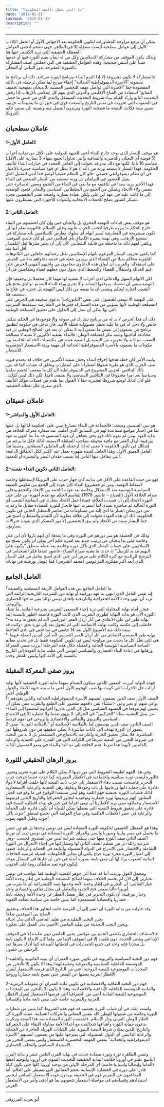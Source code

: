 ```yaml
---
title: "ما الذي يعطل تأليف الحكومة؟"
date: "2015-01-31"
lastmod: "2015-01-31"
description: ""
---
```



---

يمكن أن نرجع مراوحة المشاورات لتكوين الحكومة بعد الاجهاض الأول أو الحمل الكاذب الأول إلى عوامل سطحية ليست معطلة إلا في الظاهر. فهي تضخم لتخفي العوامل المعطلة الحقيقية التي نريد الكشف عنها هنا.  
وبذلك يكون الموقف من مشاركة الإسلاميين وكل من له إيمان بقيم الثورة فيها أو عدمها مبنيا على أسس صحيحة: وهذه العوامل الحقيقية هي التي جعلتني أصف المشاركة بالصورة المقترحة بدور التياس أو المحلل.

فالمشاركة لا تكون مشروعة إلا إذا التزم النداء ببرنامج الثورة صراحة. ذلك أن برنامج ما يسمونه “الاسرة الديموقراطية الحداثية” إخفاء صريح لما يمكن ترجمته في دلالته المقصودة حقا “الاسرة التي تواصل مهمة التحضير المستبد للانديجان بمنهجية تجفيف المنابع” استفادة من المناخ الإقليمي والدولي الذي يتهم كل إسلامي بالإرهاب إذا رفض التحديث التابع وأراد القيام ببناء شروط التحديث المستقل والندي الذي من جنس ما حصل في الشعوب التي تحررت في نفس التاريخ وأصبحت قوى في حين أن ما يعدوننا به جربوه ستين سنة فكانت النتيجة ما فضحته الثورة ويريدون التنصل منه ونسبته إلى سنتي حكم الترويكا.

## عاملان سطحيان

### 1-العامل الأول:

هو موقف اليسار الذي يوجد خارج النداء أعني الجبهة المؤلفة على الأقل من ثمانية أحزاب (5 قومية أي البعثان والناصرية والقدافية والتي تحاول الجمع بينها+ 3 يسارية على الأقل) تتقاسم 16 نائبا. لكنها مع ذلك تبدو قد تحولت إلى العامل المحدد في خيارات النداء لتأليف الحكومة. فهذا اليسار لا يستمد وزنه من ذاته إذ هو لا يمثل اي قوة سياسية جديرة بالاعتبار في أي نظام ديموقراطي حقيقي -فلو كان النظام حقيقيا لوضع حدا أدنى للتمثيل الذي يقبل الحضور في البرلمان-بل وزنه مستمد من اليسار المندس في النداء.  
فهذا الأخير يريد سندا في تنافسه مع ما بقي في النداء من التجمع وبعض الدساترة حتى يضمن ولاء الاتحاد ويتمكن من الجمع بين السلطانين السياسي والنقابي فتعود الوضعية إلى ما كانت عليه في عهد ابن علي ولكن بقيادة يسارية واضحة تعتبر التجمعيين مجرد عسكر كشبور يصلح للحملات الانتخابية وللقوادة للأجهزة التي يسيطرون عليها.

### 2-العامل الثاني:

هو موقف بعض قيادات النهضة المخزي بل والجبان حتى وإن كان لخشيتهم من البقاء خارج الحكم ما يبرره ظرفيا لتجنب الحرب عليهم وعلى الإسلام. فالنهضة تعلم أنها لن تكون مستريحة في المعارضة ليسر اتهام أي سلوك معارض للإسلاميين بأنه مشاركة في تشجيع الإرهاب. وهي تهمة يسيرة الإلصاق بأي إسلامي حتى لو كان غاندي الموقف. ويكفي لفهم ذلك ما نلاحظه من قابلية الشعانبي الآن إلى أن يعتبر منتزها لعل البلفيدار أقل أمنا منه.  
كما يكفي تخريف اليسار المزعوم باتهام الإسلاميين بقتل زعمائهم جاعلين من البلاتوهات التلفزية محاكم بديلا من القضاء الذي يريدون جعله في خدمة دعاواهم بدلا من الحرص على استقلاله. والغريب أن أبواق هذه الدعاوى محامون من واجبهم المهني الحرص على قيم العدالة واستقلال القضاء والتحفظ الذي يحول دون جعلهم قضاة ومتقاضين في آن.

لكن الاتهام السهل والدعائي لدى أحزاب لا شعبية لها مهما كان محتملا بل وحقيقيا فإن النهضة ينبغي أن تتمسك بموقفها الصامد وألا تجري وراء النداء المتمنع -والذي يحتج بأن الشعب اختاره ليحكم وينسى أن ما يمنعه من ذلك ليس النهضة بل عجزه عن علاج ما سنصف هنا.  
على النهضة ألا تسعى للحصول على بعض “التابوريات” بدعوى سخيفة هي الحرص على المصلحة الوطنية لأنها ستؤتى من هذه المشاركة فغيرها في المعارضة سيفقدها الشرعية التي بها يمكن أن تصل إلى التداول على تحقيق المصلحة الوطنية.

ذلك أن هذا الحرص لا بد له من برنامج تشارك في صوغه وإلا فوجودها في الحكم شكلي خالص ولا دخل له في ما عليه تحمل مسؤولية فشله الأكيد. فأن تدخل في حكومة لتطبيق برنامج من يسعون إلى نقيض ما تسعى إليه لا يمكن أن يعد في الصالح الوطني بل فيه مخادعة لناخبيها وشبه تنكر لمصلحة الوطن: فالنداء بشقيه الأكبرين لا تعنيه لا مصالحة الشعب مع ذاته ولا تحريره من التبعية بل التبعية عنده هي مكتسبات الحداثة الجامعة بين مكونات ما يسمونه بالأسرة الديموقراطية الحداثية أي مهمة ورثة الاستعمار التحضيرية للأنديجان .

وليت الأمر كان خطة هدفها إحراج النداء وجعل صفيه الأكبرين في خلاف قد يحتدم فيزيد صف الحزب الذي هو مليء شقوقا اضطرابا على اضطراب ويخلق له عقبات كما قد يبرر ذلك التنافس الحزبي المشروع في الديموقراطية لأن كل ما يضعف الخصم سلميا وسياسيا يعد أمرا مشروعا في التنافس السياسي ولا يسمى تآمرا. لكن ذلك ليس كذلك . فلو كان كذلك لوضع شروطا تعجيزية حقا لا القبول بما يقدم من فضلات موائد التأليف الذي سنرى علل تعطله الحقيقية.

## عاملان عميقان

### 1-العامل الأول والمباشر:

هو سن السبسي وصحته: فالجماعة في النداء تتصارع ليس على الحكومة لذاتها بل عليها بما هي اختيار مواضع مساعدة لهم في التسابق الذي أعلنت عنه صفارة معركة الخلافة من بداية العهد. ومن لم يفهم ذلك فهو بحق يتجاهل أن عهد السبسي قد بدأ بما انتهي به عهد بورقيبة: أرذل العمر مع مافية محيطة بصاحب السلطة الاسمية. لذلك فكل ما يزعم من إشكال في تأليف الحكومة لا معنى له إذا أرجعناه إلى العاملين السطحيين ونسينا هذا العامل العميق الأول. وهذا العامل لشدة ظهوره يغفل عنه الكثير ككل الحقائق الدامغة التي يتغافل عنها الناس إما بسبب فقدان البصر والبصيرة أو للتعمية.

### 2-العامل الثاني تكوين النداء نفسه:

فهو من حيث القاعدة على الأقل في بدايته كان جهاز حرب على الترويكا لإسقاطها وخاصة لاسقاط النهضة. ومن ثم فمشروع النداء كان عودة إلى الجمع بين مكوني الطبقة السياسية التونسية منذ الاستقلال وخاصة بعد عودة اللحمة بين الاتحاد والتجمع وتجاوز صدام الخلافة الأول (الصياح – عاشور 1978) لتقاسم الحكم مع تقدم أجهزة ابن علي على أجهزة الاتحاد إلى أن فسدت العلاقة فسادا جعل الاتحاد يشارك في انتفاضة الشعب أي الثورة الحالية ثم مباشرة تصدى لما أسفرت عنها فانحاز للثورة المضادة مقابل ما وعد به من دور يمكن اعتبار ما أدى إليه من مساومات من عناصر التعطيل الحالي في تكوين الحكومة. ذلك أن هذه العودة تحولت إلى علاقة مقلوبة لأن التقدم والسلطان أصبح من حظ اليسار بسند من الاتحاد ولم يبق للتجمعيين إلا دور العسكر الذي يقوده جنرالات يساريون.

وذلك في الحقيقة هو سر دورهم في الثورة وفي ما بعدها: أي إنهم ثاروا لأن ابن علي وخاصة ليلى بدآ يبحثان عن ترتيب جديد يعد لفترة حكم آخر يمكن أن يكون بصلح مع الإسلاميين على حساب اليسار الذي تآكل دوره وخاصة بعد عمله بمنطق “ركبوه على البهيم مد يد للزنبيل” إذ حدث ما يشبه صراع الصياح-عاشور عندما فكر السحباني في الترشح للرئاسة مع كثرة الكلام على مرض ابن علي الذي أصبح يعامل من قبل اليسار الذي أبعد أكبر مفكريه المزعومين (محمد الشرفي) كما عومل بورقيبة في نهاياته.

## العامل الجامع

ما العامل الجامع بين هذه العوامل الأربعة السطحية والعميقة؟  
إنه نفس العامل الذي انتهى به عهد بورقيبة أو نهاية دور الشرعية التاريخية الزائفة التي تريد أن تنهي وحدة الأمة الجغرافية والتاريخية بإلحاق تونس نهائيا بغير مناخها الحضاري والروحي.  
فنحن أمام نهاية المحاولة التي تريد إحياء المسعى التغريبي بشرعية انقاذية, ما تحياه الثورة الآن هو بداية النهاية لطوري التغريب الذي كانت الثورة قاسمة الظهر بالنسبة إليه:  
\*-نهاية طور ابن علي الانقاذي من آثار أرذل العمر البورقيبي لأنه لم يحقق ما وعد به فانقلب إلى عكسه وكانت نهايته الانتفاضة التي لم تتحول بعد إلى ثورة بحق -وكنت قد بينت ذلك منذ الأسبوع الأول بعد 14 جانفي في مداخلتي في نادي الجاحظ.  
\*-نهاية طور السبسي الانقاذي من آثار أرذل العمر التغريبي لأنه أبرز أمرين الغفلة عنهما هي التي تعلل كل ما يحدث من مراوحة ليس في تكوين الحكومة فقط بل في تحديد معالم الساحة السياسية التونسية الحالية والمقبلة خلال هذه المرحلة: أبرزت صفي المعركة ورهانها في إعادة البناء الحضاري والسياسي لتونس التي مثلت بداية العودة إلى التاريخ بالنسبة إلى الأمة كلها وليس للقطر وحده.

## بروز صفي المعركة المقبلة

فهذه النهاية أبرزت الصفين اللذين سيكون الصدام بينهما بداية الثورة الحقيقية لأنها نهاية أزالت جل الاحزاب التي كونت بها صف الهجوم الأول أعني ما سمته جبهة الانقاذ والحوار الوطني أعني:  
1- الصف الأول: صف الذين يسمون أنفسهم الأسرة الديموقراطية الحداثية والذين يقودهم بوعي منهم أو بغير وعي -استثناء لمن دافعهم مقصور على الطمع والتقرب ممن يمكن أن يضمن لهم موقعا في المشهد السياسي مثل كل الذين غادروا أحزابهم لينضموا إلى النداء-من يقبل التشبيه ببقايا “الحركيين” في الجزائر: لا يرون تقدما ولا حضارة إلا في الاندماج السياسي والتربوي والثقافي والاقتصادي والروحي في أمهم فرنسا.  
2-الصف الثاني: صف الذين يوصفون إما بالظلامية الإسلامية أو “بالمثالية الثورية” ممن يتصور أن الثورة تهدف إلى غايات مباشرة لا يمكن تحقيقها من دون شروطها غير المباشرة: فلا يمكن تحقيق الحرية والكرامة بالاندماج في المستعمر بل لا بد من البحث في شروط التحرر من التبعية شرطا في الكرامة التي هي القدرة على الحماية والرعاية الذاتيتين لأنهما هما شرط عدم الحاجة إلى مد اليد والبقاء في وضع المتسول الدائم.

## بروز الرهان الحقيقي للثورة

وفي هذا الفهم لطبيعة الشروط التي من دونها لا يمكن الكلام على ثورة تحرير وتحرر. فالثورة ليست ثورة سياسية واجتماعية في الأقطار المعزولة كما حدث عندما حرفت حرب التحرير فأصبحت بسبب دهاء الاستعمار إلى حرب تأبيد التبعية لأنها خلقت أقزاما لا دولا قادرة على حماية ذاتها ورعايتها بل بات وجودها وبقاؤها رهن الحماية والرعاية الاستعمارية.  
لذلك فشباب الثورة بجنسيه فهم اللعبة وهو ليس مستعدا للوقوع في ما وقع فيه الجيل السابق: إنهم يريدونها ثورة حضارية وتوحيدية لتجاوز الجغرافيا والتاريخ اللذين فرضهما الاستعمار وعملاؤه ممن يريد لأقطارنا أن تبقى أقزاما في حين هو يوحد أقطاره لتصبح قوة قادرة على تحقيق شروط التنمية التي بفضلها يمكن للدولة أن تكون قادرة على الحماية والرعاية في عصر الأقطاب العالمية وفي مناخ العولمة التي تخضع لمنطق “حوت ياكل حوت وقليل الجهد يموت”.

وهذا هو المعطل الحقيقي لحكومة الثورة المضادة ليس في تونس وحدها بل هو من جنس ما يحصل في مصر وليبيا وسوريا واليمن والعراق: الثورة المضادة في تونس تريد أن تورط الصف الثاني صف الثورة معها حتى تستمد شرعية ليس من الصندوق فحسب -وهي شرعية زائلة-بل من تسليم الصف الثاني لها ومشاركتها في إحياء الانعزال عن الثورة الشاملة والاقتصار على الاندراج في الدولة المتسولة والتابعة في الحماية والرعاية. فنعود إلى اعتبار الثورة مجرد ثورة جياع يكفي أن تتداين الحكومات العميلة لترضية الحاجات النباتية لشعوب يراد لها أن تبقى تابعة بصورة أبدية في حين أن جارها في الشمال يتوحد ليكون قوة تعيد سلطان روما على الجنوب.

ومجمل القول وزبدته أننا قد عدنا إلى جوهر القضية الوطنية كما عولجت في تونس بخيارين إلى الآن لم يحسم الخلاف بينهما لصالح المصلحة الوطنية في إطار وحدة الأمة:  
خيار الثعالبي: أن التحرير في إطار وحدة الأمة وحدتها شبه الكنفدرالية أي ما يقرب من أوروبا حاليا بمعنى فتح الحدود والتعامل في مجال ثقافي واقتصادي واحد.  
وخيار بورقيبة: أن يكون التحرير في إطار يفصل القطر عن وحدة الأمة ويجعله تابعا حضاريا واقتصاديا لمستعمره كما يتبين خاصة من سياسة نظامه اللغوية .

وقد حاولت من بداية الثورة أن اشير إلى أن الفرصة حانت لتجاوز هذا الخلاف وتحقيق الصلح بين الموقفين صلحا :  
يحرر النخب التقليدية من تقليد الماضي الذاتي بدل إحيائه  
ويحرر النخب التحديثة من تقليد الماضي الأجنبي بدل العمل على تجاوزه.

فالاستئناف الحضاري يقتضي الجمع بين موقفين يحيي الماضي دون تقليده إلا في الموقف الإبداعي ويتبنى الحديث دون تلقيده إلا في الموقف الإبداعي. ولما كان الإبداع لا يكون تابعا بل مجددا فإنه واحد في جميع الحضارات في لحظاتها المبدعة كما أدرك سرها عبد الرحمن بن خلدون:

1-فهم دور النخبة السياسية والتربوية في تكوين صورة العمران أي بنيته القانونية والخلقية المؤسسة للفاعلية السياسية والمعرفية وتطبيقاتهما: وهذا لا يكون إلا بالتحرر من المحددات الموضوعية للتبعية الروحية أعني من التاريخ الذي فرضه الاستعمار ليعزل الأقطار العربية بعضها عن البعض حتى تصبح تابعة حضاريا وروحيا.

2-فهم دور النخبة الثقافية والاقتصادية في تكوين مادة العمران أي مقوماته الرمزية والمادية المؤسسة للفاعلية الإبداعية والاقتصادية: وهذا لا يكون إلا بالتحرر من المحددات الموضوعية للتبعية المادية أعني من الجغرافيا التي فرضها الاستعمار ليعزل الأقطار العربية والمغربية خاصة حتى تبقى تابعة ماديا واقتصاديا.

ولست أشك في أن شباب الثورة بجنسيه قد فهم هذه الشروط كما يتبين من شعارات الثورة وخاصة من شمولها للوطن كله بنفس المعاني والحركات الشبابية. عمت الثورة كل اقطار الوطن العربي ودار الإسلام. فانتفضت الثورة المضادة ضد هذا التوجه وتنكرت بدعوى حماية الثورة وأهدافها فتحالفت مع أعداء الأمة محاولة الإبقاء على الجغرافيا والتاريخ اللذين يمثلان شرط التبعية البنيوية على الكيانات الهزيلة العاجزة عن الحماية والرعاية الذاتيتين أي الدول المتسولة التي يقترحها عليها من يسمون أنفسهم “الأسرة الديموقراطية والحداثية” بمعنى المهمة التحضيرية للاستعمار وليس بمعنى التحرر من الاستبداد السياسي والتخلف الحضاري.

ونفس الظاهرة ثورة وثورة مضادة حدثت في نهاية القرن الثامن عشر و بداية القرن التاسع عشر في أوروبا فكانت البداية الحقيقية للتحديث السوي في أوروبا ولتوحيد أممها (ألمانيا وإيطاليا واسبانيا خاصة) أي المرحلة الأولى من توحيد أوروبا كلها حتى تكون كيانا قادرا على دوره في الحضارة الإنسانية بحجم العماليق التي تسيطر على العالم. أما المدافعون عن التقزيم فهم في الحقيقة يريدون عودة الاستعمار المباشر ليحمي استبدادهم وفسادهم في مواصلة استعمار شعوبهم بما هو أدهى وأمر من الاستعمار الغربي.

---

أبو يعرب المرزوقي

###